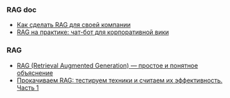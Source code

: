 ### RAG doc
- [Как сделать RAG для своей компании](https://habr.com/ru/articles/905076/) 
- [RAG на практике: чат-бот для корпоративной вики](https://habr.com/ru/companies/banki/articles/917642/)

### RAG
- [RAG (Retrieval Augmented Generation) — простое и понятное объяснение](https://habr.com/ru/articles/779526/) 
- [Прокачиваем RAG: тестируем техники и считаем их эффективность. Часть 1](https://habr.com/ru/articles/946888/)
